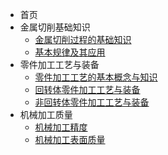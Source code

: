 - 首页
- 金属切削基础知识
  - [金属切削过程的基础知识](ch01/README.md)
  - [基本规律及其应用](ch02/README.md)
- 零件加工工艺与装备
  - [零件加工工艺的基本概念与知识](ch03/README.md)
  - [回转体零件加工工艺与装备](ch04/README.md)
  - [非回转体零件加工工艺与装备](ch05/README.md)
- 机械加工质量
  - [机械加工精度](ch06/README.md)
  - [机械加工表面质量](ch07/README.md)
